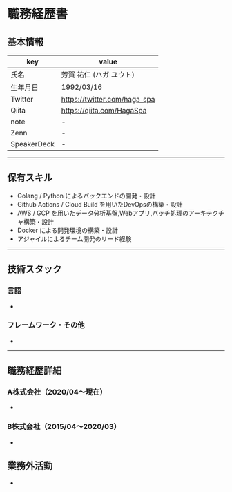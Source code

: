 # 職務経歴書

## 基本情報

|key|value|
|---|---|
|氏名|芳賀 祐仁 (ハガ ユウト)|
|生年月日|1992/03/16|
|Twitter|https://twitter.com/haga_spa|
|Qiita|https://qiita.com/HagaSpa|
|note|-|
|Zenn|-|
|SpeakerDeck|-|

---

## 保有スキル

- Golang / Python によるバックエンドの開発・設計
- Github Actions / Cloud Build を用いたDevOpsの構築・設計
- AWS / GCP を用いたデータ分析基盤,Webアプリ,バッチ処理のアーキテクチャ構築・設計
- Docker による開発環境の構築・設計
- アジャイルによるチーム開発のリード経験


---

## 技術スタック

### 言語

- 

### フレームワーク・その他

- 

---

## 職務経歴詳細

### A株式会社（2020/04〜現在）

- 

### B株式会社（2015/04〜2020/03）

- 

## 業務外活動

- 